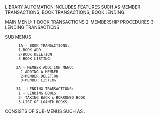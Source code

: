 LIBRARY AUTOMATION INCLUDES FEATURES SUCH AS MEMBER TRANSACTIONS, BOOK TRANSACTIONS, BOOK LENDING.

MAIN MENU:
1-BOOK TRANSACTIONS
2-MEMBERSHIP PROCEDURES
3- LENDING TRANSACTIONS 

 SUB MENUS

          1A - BOOK TRANSACTIONS:
          1-BOOK ADD
          2-BOOK DELETION
          3-BOOK LISTING

         2A - MEMBER ADDITION MENU:
           1-ADDING A MEMBER
           2-MEMBER DELETION
           3-MEMBER LISTING

         3A - LENDING TRANSACTIONS:
          1 - LENDING BOOKS 
          2- TAKING BACK A BORROWED BOOK
          3-LIST OF LOANED BOOKS

  CONSISTS OF SUB-MENUS SUCH AS .
